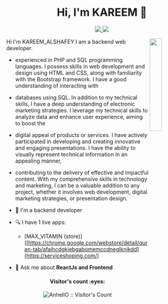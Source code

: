 
<h1 align="center">Hi, I'm KAREEM 👋</h1>
<p align="center">
   <a href="mailto:sdey9@uic.edu  ">  <img src="https://img.shields.io/badge/-akrym6674@gmail.com-c14438?style=flat&logo=Gmail&logoColor=white"/>
  <!--    <a href="https://www.linkedin.com/in/  "><img src="https://img.shields.io/badge/linkedin-%230177B5?style=flat&logo=linkedin&logoColor=white"/></a>-->
  <!--  <a href="https://www.youtube.com/c/  "><img src="https://img.shields.io/badge/youtube-%23FF0000?style=flat&logo=youtube&logoColor=white"/></a>-->
    <a href="https://www.instagram.com/kareem_alshaf3y"><img src="https://img.shields.io/badge/instagram-%23E4415F?style=flat&logo=instagram&logoColor=white"/></a>
  </p>
  
  <img src="https://github.com/mohamedabusrea/mohamedabusrea/blob/master/profile-img.png" align="right" width="25%"/>

Hi I'm KAREEM_ALSHAFEY I am a backend web developer.

- experienced in PHP and SQL programming languages. I possess skills in web development and design using HTML and CSS, along with familiarity with the Bootstrap framework. I have a good understanding of interacting with
- databases using SQL. In addition to my technical skills, I have a deep understanding of electronic marketing strategies. I leverage my technical skills to analyze data and enhance user experience, aiming to boost the
- digital appeal of products or services. I have actively participated in developing and creating innovative and engaging presentations. I have the ability to visually represent technical information in an appealing manner,
-  contributing to the delivery of effective and impactful content. With my comprehensive skills in technology and marketing, I can be a valuable addition to any project, whether it involves web development, digital marketing strategies, or presentation design.
  

- 🔭 I'm a backend developer
- 🔍 I have 1 live apps: 
  - [MAX_VITAMIN (store)]([https://chrome.google.com/webstore/detail/quran-tab/afaihcdgkjebgabomemccdneglknjkdd](https://serviceshoping.com/)
- 💬 Ask me about **ReactJs and Frontend**
<h4 align="center">Visitor's count :eyes:</h4>

<p align="center"><img src="https://profile-counter.glitch.me/{AnhellO}/count.svg" alt="AnhellO :: Visitor's Count" /></p>
